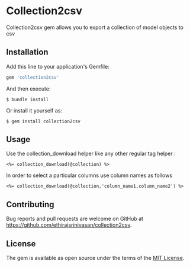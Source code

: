 # Collection2csv

Collection2csv gem allows you to export a collection of model objects to csv

## Installation

Add this line to your application's Gemfile:

```ruby
gem 'collection2csv'
```

And then execute:

    $ bundle install

Or install it yourself as:

    $ gem install collection2csv

## Usage

Use the collection_download helper like any other regular tag helper :

	<%= collection_download(@collection) %>

In order to select a particular columns use column names as follows

	<%= collection_download(@collection,'column_name1,column_name2') %>


## Contributing

Bug reports and pull requests are welcome on GitHub at https://github.com/ethirajsrinivasan/collection2csv.


## License

The gem is available as open source under the terms of the [MIT License](http://opensource.org/licenses/MIT).


